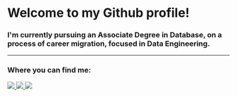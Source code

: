 # Welcome to my Github profile!

### I'm currently pursuing an Associate Degree in Database, on a process of career migration, focused in Data Engineering.

---

### Where you can find me:
<div display="inline">
  <a href="https://www.linkedin.com/in/fernando-andrade-rs/" />
    <img src="https://img.shields.io/badge/LinkedIn-0077B5?style=for-the-badge&logo=linkedin&logoColor=white"/>
  </a>
  <a href="https://www.kaggle.com/fernandoandraders">
    <img src="https://img.shields.io/badge/Kaggle-20BEFF?style=for-the-badge&logo=Kaggle&logoColor=white" />
  </a>
  <a href="https://medium.com/@juniordataeng">
    <img src="https://img.shields.io/badge/Medium-12100E?style=for-the-badge&logo=medium&logoColor=white"/>
  </a>
</div>
